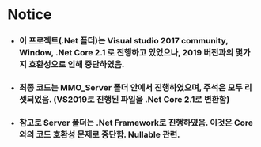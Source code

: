 # Notice
- ### 이 프로젝트(.Net 폴더)는 Visual studio 2017 community, Window, .Net Core 2.1 로 진행하고 있었으나, 2019 버전과의 몇가지 호환성으로 인해 중단하였음.
- ### 최종 코드는 MMO_Server 폴더 안에서 진행하였으며, 주석은 모두 리셋되었음. (VS2019로 진행된 파일을 .Net Core 2.1로 변환함)
- ### 참고로 Server 폴더는 .Net Framework로 진행하였음. 이것은 Core와의 코드 호환성 문제로 중단함. Nullable 관련.